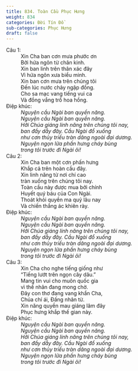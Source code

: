 ```yaml
---
title: 834. Toàn Cầu Phục Hưng
weight: 834
categories: Đời Tín Đồ
sub-categories: Phục Hưng
draft: false
---
```

<dl><dt>Câu 1:</dt><dd data-verse="1">Xin Cha ban cơn mưa phước ơn <br/>Bởi hứa ngôn từ chân kinh. <br/>Xin ban linh trên thân xác đây <br/>Vì hứa ngôn xưa biểu minh. <br/>Xin ban cơn mưa trên chúng tôi <br/>Đến lúc nước chảy ngập đồng. <br/>Cho sa mạc vang tiếng vui ca <br/>Và đồng vắng trổ hoa hồng. </dd><dt>Điệp khúc:</dt><dd data-chorus="1"><em>Nguyện cầu Ngài ban quyền năng. <br/>Nguyện cầu Ngài ban quyền năng. <br/>Hỡi Chúa giáng linh năng trên chúng tôi nay, <br/>ban đầy dẫy đây. Cầu Ngài đổ xuống <br/> như cơn thủy triều tràn dâng ngoài đại dương. <br/>Nguyện ngọn lửa phấn hưng cháy bùng <br/>trong tôi trước đi Ngài ôi! </em></dd><dt>Câu 2:</dt><dd data-verse="2">Xin Cha ban một cơn phấn hưng <br/>Khắp cả trên hoàn cầu đây. <br/>Xin linh năng từ nơi chí cao <br/>tràn xuống trên chúng tôi nay. <br/>Toàn cầu này được mua bởi chính <br/>Huyết quý báu của Con Ngài. <br/>Thoát khỏi quyền ma quỷ lâu nay <br/>Và chiến thắng ác khiên rày. </dd><dt>Điệp khúc:</dt><dd data-chorus="1"><em>Nguyện cầu Ngài ban quyền năng. <br/>Nguyện cầu Ngài ban quyền năng. <br/>Hỡi Chúa giáng linh năng trên chúng tôi nay, <br/>ban đầy dẫy đây. Cầu Ngài đổ xuống <br/> như cơn thủy triều tràn dâng ngoài đại dương. <br/>Nguyện ngọn lửa phấn hưng cháy bùng <br/>trong tôi trước đi Ngài ôi! </em></dd><dt>Câu 3:</dt><dd data-verse="3">Xin Cha cho nghe tiếng giống như <br/>“Tiếng lướt trên ngọn cây dâu.” <br/>Mang tin vui cho muôn quốc gia <br/>vì thế nhân đang mong chờ. <br/>Đây con thơ đang vang khẩn Cha, <br/>Chúa chí ái, Đấng nhân từ. <br/>Xin năng quyền mau giáng lâm đây <br/>Phục hưng khắp thế gian này. </dd><dt>Điệp khúc:</dt><dd data-chorus="1"><em>Nguyện cầu Ngài ban quyền năng. <br/>Nguyện cầu Ngài ban quyền năng. <br/>Hỡi Chúa giáng linh năng trên chúng tôi nay, <br/>ban đầy dẫy đây. Cầu Ngài đổ xuống <br/> như cơn thủy triều tràn dâng ngoài đại dương. <br/>Nguyện ngọn lửa phấn hưng cháy bùng <br/>trong tôi trước đi Ngài ôi! </em></dd></dl>